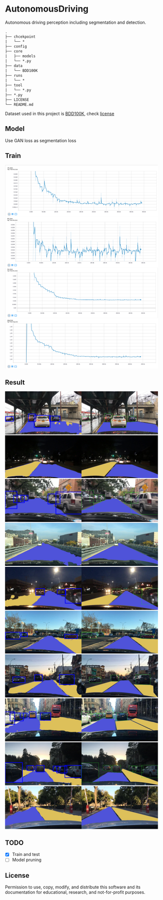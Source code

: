 # AutonomousDriving


Autonomous driving perception including segmentation and detection.

```
.
├── chcekpoint
|   └── *
├── config
├── core
|   ├── models
|   └── *.py
├── data
|   └── BDD100K
├── runs
|   └── *
├── tool
|   └── *.py
├── *.py
├── LICENSE
└── README.md
```

Dataset used in this project is [BDD100K](http://bdd-data.berkeley.edu/index.html), check [license](http://bdd-data.berkeley.edu/portal.html#download)

## Model

Use GAN loss as segmentation loss

## Train

![cls_loss.png](./images/cls_loss.png)
![dis_loss.png](./images/dis_loss.png)
![loc_loss.png](./images/loc_loss.png)
![seg_loss.png](./images/seg_loss.png)

## Result

![0.jpg](./images/0.jpg)
![1.jpg](./images/1.jpg)
![2.jpg](./images/2.jpg)
![3.jpg](./images/3.jpg)
![4.jpg](./images/4.jpg)
![5.jpg](./images/5.jpg)
![6.jpg](./images/6.jpg)
![7.jpg](./images/7.jpg)
![8.jpg](./images/8.jpg)
![9.jpg](./images/9.jpg)

## TODO

- [x] Train and test
- [ ] Model pruning

## License

Permission to use, copy, modify, and distribute this software and its documentation for educational, research, and not-for-profit purposes.
